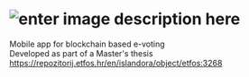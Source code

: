 
# ![enter image description here](https://i.imgur.com/50kRH7S.png) 
Mobile app for blockchain based e-voting  
Developed as part of a Master's thesis https://repozitorij.etfos.hr/en/islandora/object/etfos:3268
